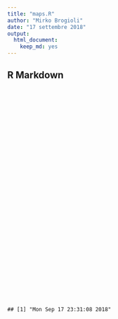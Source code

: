 ```yaml
---
title: "maps.R"
author: "Mirko Brogioli"
date: "17 settembre 2018"
output: 
  html_document: 
    keep_md: yes
---
```




## R Markdown



<!--html_preserve--><div id="htmlwidget-eeedaad6f3bfcdb3a53f" style="width:672px;height:480px;" class="leaflet html-widget"></div>
<script type="application/json" data-for="htmlwidget-eeedaad6f3bfcdb3a53f">{"x":{"options":{"crs":{"crsClass":"L.CRS.EPSG3857","code":null,"proj4def":null,"projectedBounds":null,"options":{}}},"calls":[{"method":"addTiles","args":["//{s}.tile.openstreetmap.org/{z}/{x}/{y}.png",null,null,{"minZoom":0,"maxZoom":18,"tileSize":256,"subdomains":"abc","errorTileUrl":"","tms":false,"noWrap":false,"zoomOffset":0,"zoomReverse":false,"opacity":1,"zIndex":1,"detectRetina":false,"attribution":"&copy; <a href=\"http://openstreetmap.org\">OpenStreetMap<\/a> contributors, <a href=\"http://creativecommons.org/licenses/by-sa/2.0/\">CC-BY-SA<\/a>"}]},{"method":"addMarkers","args":[25.03565,-77.39513,null,null,null,{"interactive":true,"draggable":false,"keyboard":true,"title":"","alt":"","zIndexOffset":0,"opacity":1,"riseOnHover":false,"riseOffset":250},"Jack Sparrow's treasury",null,null,null,null,{"interactive":false,"permanent":false,"direction":"auto","opacity":1,"offset":[0,0],"textsize":"10px","textOnly":false,"className":"","sticky":true},null]}],"limits":{"lat":[25.03565,25.03565],"lng":[-77.39513,-77.39513]}},"evals":[],"jsHooks":[]}</script><!--/html_preserve-->

```
## [1] "Mon Sep 17 23:31:08 2018"
```



